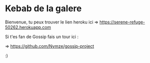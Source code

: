 # Kebab de la galere

Bienvenue, tu peux trouver le lien heroku ici => https://serene-refuge-50262.herokuapp.com

Si t'es fan de Gossip fais un tour ici : 

=> https://github.com/Nymze/gossip-project

:)


